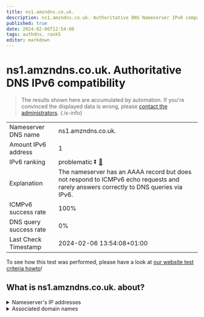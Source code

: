 ```yaml
---
title: ns1.amzndns.co.uk.
description: ns1.amzndns.co.uk. Authoritative DNS Nameserver IPv6 compatibility
published: true
date: 2024-02-06T12:54:08
tags: authdns, rank5
editor: markdown
---
```


# ns1.amzndns.co.uk. Authoritative DNS IPv6 compatibility

> The results shown here are accumulated by automation. If you're convinced the displayed data is wrong, please [contact the administrators](/howto/chat). 
{.is-info}




|   |   |
| - | - |
| Nameserver DNS name | ns1.amzndns.co.uk.
| Amount IPv6 address | 1
| IPv6 ranking | problematic :arrow_double_down: [🔗](/howto/ranking) |
| Explanation | The nameserver has an AAAA record but does not respond to ICMPv6 echo requests and rarely answers correctly to DNS queries via IPv6. |
| ICMPv6 success rate | 100%|
| DNS query success rate | 0% |
| Last Check Timestamp | 2024-02-06 13:54:08+01:00 |

To see how this test was performed, please have a look at [our website test criteria howto](/howto/testcriteria/authdns)!


## What is ns1.amzndns.co.uk. about?




<details>
<summary>Nameserver's IP addresses</summary>

2001:502:4612::10

</details>



<details>
<summary>Associated domain names</summary>

music.amazon.com

www.amazon.co.uk

www.imdb.com

</details>
